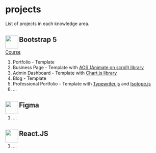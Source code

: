 # projects

List of projects in each knowledge area.
<!-- https://docs.github.com/en/get-started/writing-on-github/getting-started-with-writing-and-formatting-on-github/basic-writing-and-formatting-syntax -->

## Bootstrap 5 <img src="https://getbootstrap.com/docs/5.2/assets/brand/bootstrap-logo-shadow.png" height="40" align="left"/>
[Course](https://www.udemy.com/course/complete-guide-to-bootstrap/)
  1. Portfolio - Template
  2. Business Page - Template with [AOS (Animate on scroll) library](https://michalsnik.github.io/aos/)
  3. Admin Dashboard - Template with [Chart.js library](https://www.chartjs.org/)
  4. Blog - Template
  5. Professional Portfolio - Template with [Typewriter.js](https://github.com/tameemsafi/typewriterjs) and [Isotope.js](https://isotope.metafizzy.co/)
  6. ...
  
## Figma <img src="https://w7.pngwing.com/pngs/431/965/png-transparent-figma-designer-computer-icons-material-design-design-rectangle-poster-logo.png" height="40" align="left"/>  
  1. ...

## React.JS <img src="https://e7.pngegg.com/pngimages/452/495/png-clipart-react-javascript-angularjs-ionic-github-text-logo-thumbnail.png" height="40" align="left"/>  
  1. ...

